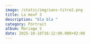 ```yaml
---
image: /static/img/sans-titre2.png
title: La meuf 3
description: "bla bla "
category: Portrait
album: Mariage S
date: 2025-10-16T16:12:00.000+02:00
---
```


